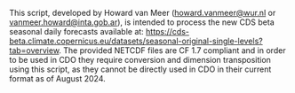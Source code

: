 This script, developed by Howard van Meer (howard.vanmeer@wur.nl or vanmeer.howard@inta.gob.ar), is intended to process the new CDS beta seasonal daily forecasts available at: https://cds-beta.climate.copernicus.eu/datasets/seasonal-original-single-levels?tab=overview. 
The provided NETCDF files are CF 1.7 compliant and in order to be used in CDO they require conversion and dimension transposition using this script, as they cannot be directly used in CDO in their current format as of August 2024.
